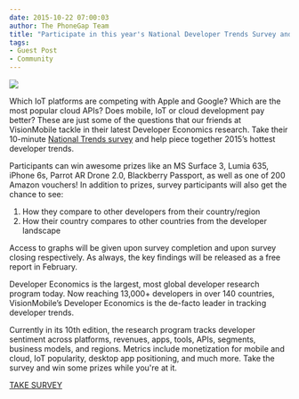 ```yaml
---
date: 2015-10-22 07:00:03
author: The PhoneGap Team
title: "Participate in this year's National Developer Trends Survey and win some cool prizes!"
tags:
- Guest Post
- Community
---
```


![](/blog/uploads/2015-10/developersurvey.jpg)

Which IoT platforms are competing with Apple and Google? 
Which are the most popular cloud APIs? Does mobile, IoT or cloud development pay better? These are just some of the questions that our friends at VisionMobile tackle in their latest Developer Economics research. Take their 10-minute [National Trends survey](http://vmob.me/DE1Q16Adobe) and help piece together 2015’s hottest developer trends.

Participants can win awesome prizes like an MS Surface 3, Lumia 635, iPhone 6s, Parrot AR Drone 2.0, Blackberry Passport, as well as one of 200 Amazon vouchers! In addition to prizes, survey participants will also get the chance to see:

 1. How they compare to other developers from their country/region
 2. How their country compares to other countries from the developer landscape

Access to graphs will be given upon survey completion and upon survey closing respectively. As always, the key findings will be released as a free report in February. 

Developer Economics is the largest, most global developer research program today. Now reaching 13,000+ developers in over 140 countries, VisionMobile’s Developer Economics is the de-facto leader in tracking developer trends. 

Currently in its 10th edition, the research program tracks developer sentiment across platforms, revenues, apps, tools, APIs, segments, business models, and regions. Metrics include monetization for mobile and cloud, IoT popularity, desktop app positioning, and much more. Take the survey and win some prizes while you're at it.

[TAKE SURVEY](http://vmob.me/DE1Q16Adobe)